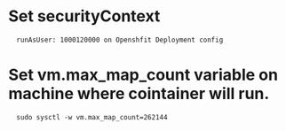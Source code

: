 
# Set securityContext
      runAsUser: 1000120000 on Openshfit Deployment config
      
# Set vm.max_map_count variable on machine where cointainer will run.
      sudo sysctl -w vm.max_map_count=262144
